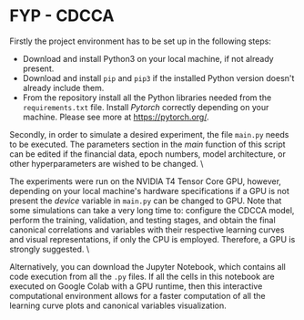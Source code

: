# FYP - CDCCA

Firstly the project environment has to be set up in the following steps:
* Download and install Python3 on your local machine, if not already present.
* Download and install `pip` and `pip3` if the installed Python version doesn't already include them.
* From the repository install all the Python libraries needed from the `requirements.txt` file. Install *Pytorch* correctly depending on your machine. Please see more at https://pytorch.org/. 

Secondly, in order to simulate a desired experiment, the file `main.py` needs to be executed. The parameters section in the *main* function of this script can be edited if the financial data, epoch numbers, model architecture, or other hyperparameters are wished to be changed. \

The experiments were run on the NVIDIA T4 Tensor Core GPU, however, depending on your local machine's hardware specifications if a GPU is not present the *device* variable in `main.py` can be changed to GPU. Note that some simulations can take a very long time to: configure the CDCCA model, perform the training, validation, and testing stages, and obtain the final canonical correlations and variables with their respective learning curves and visual representations, if only the CPU is employed. Therefore, a GPU is strongly suggested. \

Alternatively, you can download the Jupyter Notebook, which contains all code execution from all the `.py` files. If all the cells in this notebook are executed on Google Colab with a GPU runtime, then this interactive computational environment allows for a faster computation of all the learning curve plots and canonical variables visualization.

